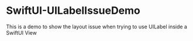 # SwiftUI-UILabelIssueDemo
This is a demo to show the layout issue when trying to use UILabel inside a SwiftUI View
